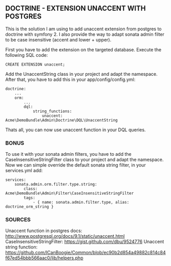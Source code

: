 ## DOCTRINE - EXTENSION UNACCENT WITH POSTGRES ##


This is the solution I am using to add unaccent extension from postgres to doctrine with symfony 2.
I also provide the way to adapt sonata admin filter to be case insensitive (accent and lower + upper).


First you have to add the extension on the targeted database. Execute the following SQL code:


    CREATE EXTENSION unaccent;
        

Add the UnaccentString class in your project and adapt the namespace.
After that, you have to add this in your app/config/config.yml:


    doctrine:
        ...
        orm:
            ...
            dql:
                string_functions:
                    unaccent: Acme\DemoBundle\Admin\Doctrine\DQL\UnaccentString
                    
                    
Thats all, you can now use unaccent function in your DQL queries.


### BONUS ###


To use it with your sonata admin filters, you have to add the CaseInsensitiveStringFilter class to your project and adapt the namespace.
Now we can simple override the default sonata string filter, in your services.yml add:


    services:
        sonata.admin.orm.filter.type.string:
            class: Acme\DemoBundle\Admin\Filter\CaseInsensitiveStringFilter
            tags:
                - { name: sonata.admin.filter.type, alias: doctrine_orm_string }
            
            
### SOURCES ###
Unaccent function in postgres docs: http://www.postgresql.org/docs/9.1/static/unaccent.html
CaseInsensitiveStringFilter: https://gist.github.com/dbu/9524776
Unaccent string function: https://github.com/ICanBoogie/Common/blob/ec90b2d854a49882c814c84f67ed54bbb566aac0/lib/helpers.php